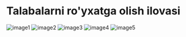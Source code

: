 # Talabalarni ro'yxatga olish ilovasi
![image1](https://github.com/user-attachments/assets/66ee07d2-b7dc-41ab-b057-590889019711) ![image2](https://github.com/user-attachments/assets/4bd7a1cf-ca5e-4ec8-88c6-5936c7c0226c) ![image3](https://github.com/user-attachments/assets/9f6c8ac3-0fcf-41b1-ac8c-e2076e6f6e85) ![image4](https://github.com/user-attachments/assets/b5931706-fa7f-4a69-ada1-bb1703bf1b53) ![image5](https://github.com/user-attachments/assets/875ad638-d46a-4add-bdad-83b372ee0909)





